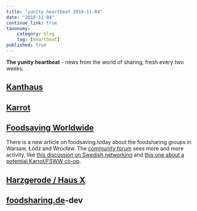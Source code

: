 ```yaml
---
title: "yunity heartbeat 2018-11-04"
date: "2018-11-04"
continue_link: true
taxonomy:
    category: blog
    tag: [heartbeat]
published: true
---
```


**The yunity heartbeat** - news from the world of sharing, fresh every two weeks.

## [Kanthaus](https://kanthaus.online)

## [Karrot](https://karrot.world)

## [Foodsaving Worldwide](https://foodsaving.world)
There is a new article on foodsaving.today about the foodsharing groups in Warsaw, Łódź and Wrocław. The [community forum](https://community.foodsaving,world) sees more and more activity, like [this discussion on Swedish networking](https://community.foodsaving.world/t/cooperation-to-kickstart-foodsaving-in-some-swedish-cities/128) and [this one about a potential Karrot/FSWW co-op](https://community.foodsaving.world/t/a-karrot-co-op/124/).

## [Harzgerode / Haus X](http://freiefeldlage.de/)

## [foodsharing.de](https://foodsharing.de)-dev

